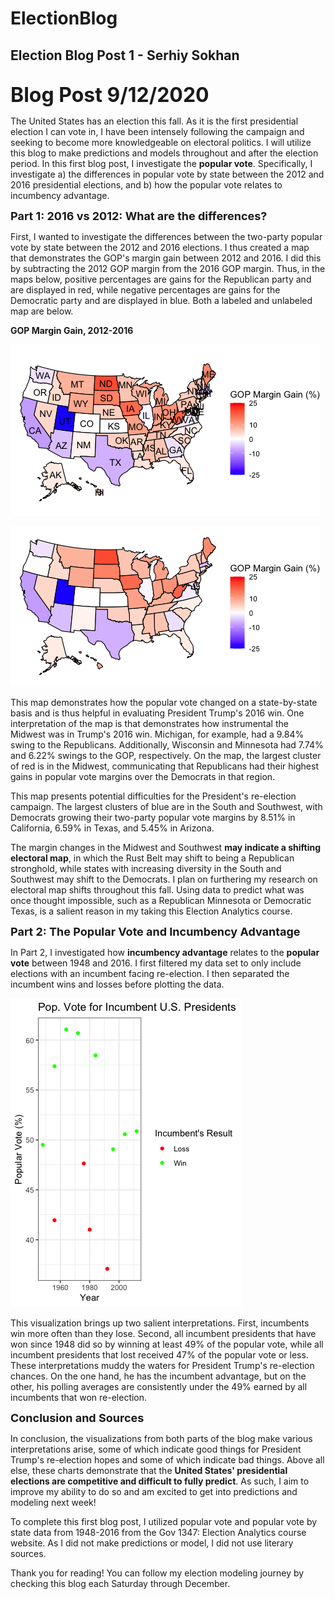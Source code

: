 # ElectionBlog
Election Blog Post 1 - Serhiy Sokhan
---

```
```

<b><font size="6">Blog Post 9/12/2020</b></font>

The United States has an election this fall.  As it is the first presidential election I can vote in, I have been intensely following the campaign and seeking to become more knowledgeable on electoral politics.  I will utilize this blog to make predictions and models throughout and after the election period.  In this first blog post, I investigate the <b>popular vote</b>.  Specifically, I investigate a) the differences in popular vote by state between the 2012 and 2016 presidential elections, and b) how the popular vote relates to incumbency advantage.  

<b><font size="4">Part 1: 2016 vs 2012: What are the differences? </b></font>

First, I wanted to investigate the differences between the two-party popular vote by state between the 2012 and 2016 elections.  I thus created a map that demonstrates the GOP's margin gain between 2012 and 2016.  I did this by subtracting the 2012 GOP margin from the 2016 GOP margin.  Thus, in the maps below, positive percentages are gains for the Republican party and are displayed in red, while negative percentages are gains for the Democratic party and are displayed in blue. Both a labeled and unlabeled map are below.

<b> GOP Margin Gain, 2012-2016 </b>

![](Gov1347/GOPMarginGainWithLabels.png) 

![](Gov1347/GOPMarginGainNoLabels.png) 

This map demonstrates how the popular vote changed on a state-by-state basis and is thus helpful in evaluating President Trump's 2016 win.  One interpretation of the map is that demonstrates how instrumental the Midwest was in Trump's 2016 win.  Michigan, for example, had a 9.84% swing to the Republicans.  Additionally, Wisconsin and Minnesota had 7.74% and 6.22% swings to the GOP, respectively.  On the map, the largest cluster of red is in the Midwest, communicating that Republicans had their highest gains in popular vote margins over the Democrats in that region. 

This map presents potential difficulties for the President's re-election campaign.  The largest clusters of blue are in the South and Southwest, with Democrats growing their two-party popular vote margins by 8.51% in California, 6.59% in Texas, and 5.45% in Arizona.  

The margin changes in the Midwest and Southwest <b>may indicate a shifting electoral map</b>, in which the Rust Belt may shift to being a Republican stronghold, while states with increasing diversity in the South and Southwest may shift to the Democrats.  I plan on furthering my research on electoral map shifts throughout this fall. Using data to predict what was once thought impossible, such as a Republican Minnesota or Democratic Texas, is a salient reason in my taking this Election Analytics course.


<b><font size="4"> Part 2: The Popular Vote and Incumbency Advantage</b></font>

In Part 2, I investigated how <b>incumbency advantage</b> relates to the <b>popular vote</b> between 1948 and 2016. I first filtered my data set to only include elections with an incumbent facing re-election. I then separated the incumbent wins and losses before plotting the data.  

![](Gov1347/incumbentpopvote.png) 

This visualization brings up two salient interpretations.  First, incumbents win more often than they lose.  Second, all incumbent presidents that have won since 1948 did so by winning at least 49% of the popular vote, while all incumbent presidents that lost received 47% of the popular vote or less.  These interpretations muddy the waters for President Trump's re-election chances.  On the one hand, he has the incumbent advantage, but on the other, his polling averages are consistently under the 49% earned by all incumbents that won re-election.

<b><font size="4">Conclusion and Sources</b></font>

In conclusion, the visualizations from both parts of the blog make various interpretations arise, some of which indicate good things for President Trump's re-election hopes and some of which indicate bad things.  Above all else, these charts demonstrate that the <b>United States' presidential elections are competitive and difficult to fully predict</b>. As such, I aim to improve my ability to do so and am excited to get into predictions and modeling next week!

To complete this first blog post, I utilized popular vote and popular vote by state data from 1948-2016 from the Gov 1347: Election Analytics course website. As I did not make predictions or model, I did not use literary sources.  

Thank you for reading! You can follow my election modeling journey by checking this blog each Saturday through December.
